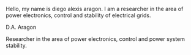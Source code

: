 Hello, my name is diego alexis aragon. I am a researcher in the area of power electronics, control and stability of electrical grids.

<!---
daragon25/daragon25 is a ✨ special ✨ repository because its `README.md` (this file) appears on your GitHub profile.
You can click the Preview link to take a look at your changes.
--->
D.A. Aragon

Researcher in the area of power electronics, control and power system stability.
